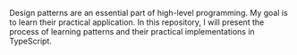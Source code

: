 Design patterns are an essential part of high-level programming. My goal is to learn their practical application. In this repository, I will present the process of learning patterns and their practical implementations in TypeScript.




